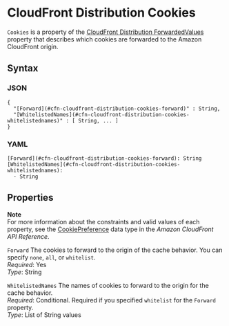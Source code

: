 # CloudFront Distribution Cookies<a name="aws-properties-cloudfront-distribution-cookies"></a>

`Cookies` is a property of the [CloudFront Distribution ForwardedValues](aws-properties-cloudfront-distribution-forwardedvalues.md) property that describes which cookies are forwarded to the Amazon CloudFront origin\.

## Syntax<a name="w2922ab1c21c10c52c14c24b5"></a>

### JSON<a name="aws-properties-cloudfront-distribution-cookies-syntax.json"></a>

```
{
  "[Forward](#cfn-cloudfront-distribution-cookies-forward)" : String,
  "[WhitelistedNames](#cfn-cloudfront-distribution-cookies-whitelistednames)" : [ String, ... ]
}
```

### YAML<a name="aws-properties-cloudfront-distribution-cookies-syntax.yaml"></a>

```
[Forward](#cfn-cloudfront-distribution-cookies-forward): String
[WhitelistedNames](#cfn-cloudfront-distribution-cookies-whitelistednames):
  - String
```

## Properties<a name="w2922ab1c21c10c52c14c24b7"></a>

**Note**  
For more information about the constraints and valid values of each property, see the [CookiePreference](https://docs.aws.amazon.com/cloudfront/latest/APIReference/API_CookiePreference.html) data type in the *Amazon CloudFront API Reference*\.

`Forward`  <a name="cfn-cloudfront-distribution-cookies-forward"></a>
The cookies to forward to the origin of the cache behavior\. You can specify `none`, `all`, or `whitelist`\.  
*Required*: Yes  
*Type*: String

`WhitelistedNames`  <a name="cfn-cloudfront-distribution-cookies-whitelistednames"></a>
The names of cookies to forward to the origin for the cache behavior\.  
*Required*: Conditional\. Required if you specified `whitelist` for the `Forward` property\.  
*Type*: List of String values